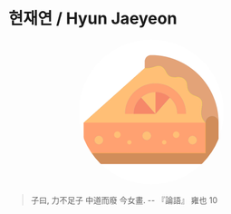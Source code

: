 
# 현재연 / Hyun Jaeyeon

<p style="text-align:center;"><img src="./assets/profile.png" width="256px" style="border-radius:50%;"></p>

> 子曰, 力不足子 中道而廢 今女畫. -- 『論語』 雍也 10
